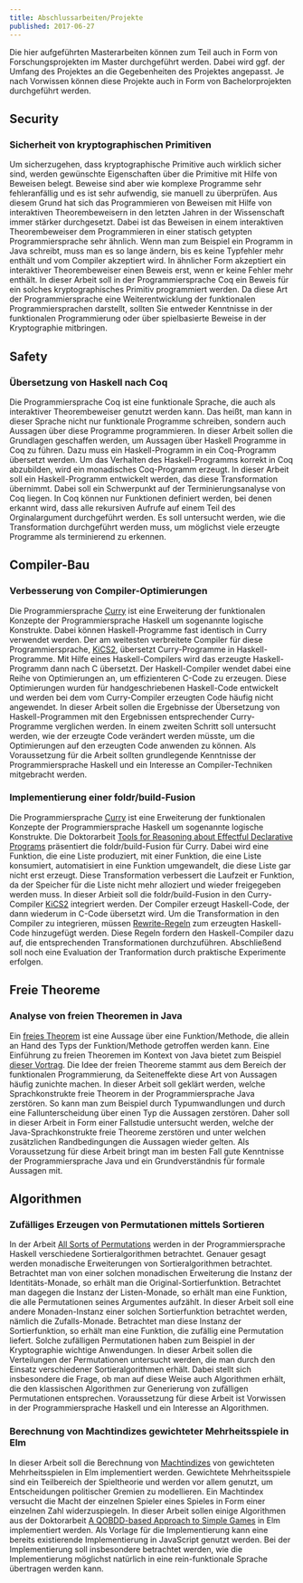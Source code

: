 ```yaml
---
title: Abschlussarbeiten/Projekte
published: 2017-06-27
---
```


Die hier aufgeführten Masterarbeiten können zum Teil auch in Form von
Forschungsprojekten im Master durchgeführt werden. Dabei wird ggf. der Umfang
des Projektes an die Gegebenheiten des Projektes angepasst. Je nach Vorwissen
können diese Projekte auch in Form von Bachelorprojekten durchgeführt werden.


## Security


### Sicherheit von kryptographischen Primitiven

Um sicherzugehen, dass kryptographische Primitive auch wirklich sicher sind, werden gewünschte Eigenschaften über die Primitive mit Hilfe von Beweisen belegt. Beweise sind aber wie komplexe Programme sehr fehleranfällig und es ist sehr aufwendig, sie manuell zu überprüfen. Aus diesem Grund hat sich das Programmieren von Beweisen mit Hilfe von interaktiven Theorembeweisern in den letzten Jahren in der Wissenschaft immer stärker durchgesetzt. Dabei ist das Beweisen in einem interaktiven Theorembeweiser dem Programmieren in einer statisch getypten Programmiersprache sehr ähnlich. Wenn man zum Beispiel ein Programm in Java schreibt, muss man es so lange ändern, bis es keine Typfehler mehr enthält und vom Compiler akzeptiert wird. In ähnlicher Form akzeptiert ein interaktiver Theorembeweiser einen Beweis erst, wenn er keine Fehler mehr enthält. In dieser Arbeit soll in der Programmiersprache Coq ein Beweis für ein solches kryptographisches Primitiv programmiert werden. Da diese Art der Programmiersprache eine Weiterentwicklung der funktionalen Programmiersprachen darstellt, sollten Sie entweder Kenntnisse in der funktionalen Programmierung oder über spielbasierte Beweise in der Kryptographie mitbringen.


<!-- ### Bibliothek für _noninterference_ in Swift

Wenn ein Programm _noninterference_ erfüllt, gibt das Programm keine sensiblen
Informationen preis. Die Arbeit [Two Can Keep a Secret, If One of Them Uses
Haskel](http://www.cse.chalmers.se/~russo/publications_files/pearl-russo.pdf)
implementiert eine Bibliothek in der Programmiersprache Haskell, die verhindert,
dass sensible Informationen preisgegeben werden können. Zum Beispiel kann mit
der Implementierung garantiert werden, dass eine Bibliothek sensible
Informationen wie Passwörter nicht einfach an einen Server weitergegeben kann.
In dieser Arbeit soll ein Prototyp einer solchen Bibliothek zur Gewährleistung
von _noninterference_ in der Programmiersprache Swift implementiert werden. Auf
diese Weise soll gewährleistet werden, dass eine iOS-App zwar auf sensible Daten
wie das Adressbuch des Nutzers zugreifen, diese Informationen aber nicht einfach
an Dritte weitergeben kann. Mit Hilfe einer einfachen Beispielanwendung soll
untersucht werden, ob sich der Ansatz für die praktische Verwendung eignet. -->


## Safety

### Übersetzung von Haskell nach Coq

Die Programmiersprache Coq ist eine funktionale Sprache, die auch als
interaktiver Theorembeweiser genutzt werden kann. Das heißt, man kann in dieser
Sprache nicht nur funktionale Programme schreiben, sondern auch Aussagen über
diese Programme programmieren. In dieser Arbeit sollen die Grundlagen geschaffen
werden, um Aussagen über Haskell Programme in Coq zu führen. Dazu muss ein
Haskell-Programm in ein  Coq-Programm übersetzt werden. Um das Verhalten des
Haskell-Programms korrekt in Coq abzubilden, wird ein monadisches Coq-Programm
erzeugt. In dieser Arbeit soll ein Haskell-Programm entwickelt werden, das diese
Transformation übernimmt. Dabei soll ein Schwerpunkt auf der
Terminierungsanalyse von Coq liegen. In Coq können nur Funktionen definiert
werden, bei denen erkannt wird, dass alle rekursiven Aufrufe auf einem Teil des
Orginalargument durchgeführt werden. Es soll untersucht werden, wie die
Transformation durchgeführt werden muss, um möglichst viele erzeugte Programme
als terminierend zu erkennen.


## Compiler-Bau


### Verbesserung von Compiler-Optimierungen

Die Programmiersprache [Curry](http://citeseerx.ist.psu.edu/viewdoc/download?doi=10.1.1.207.2248&rep=rep1&type=pdf)
ist eine Erweiterung der funktionalen
Konzepte der Programmiersprache Haskell um sogenannte logische Konstrukte.
Dabei können Haskell-Programme fast identisch in Curry verwendet
werden. Der am weitesten verbreitete Compiler für diese Programmiersprache,
[KiCS2](https://www-ps.informatik.uni-kiel.de/kics2/),
übersetzt Curry-Programme in Haskell-Programme. Mit Hilfe eines
Haskell-Compilers wird das erzeugte Haskell-Programm dann nach C
übersetzt. Der Haskell-Compiler wendet dabei eine Reihe von
Optimierungen an, um effizienteren C-Code zu erzeugen. Diese Optimierungen
wurden für handgeschriebenen Haskell-Code entwickelt und werden bei dem vom
Curry-Compiler erzeugten Code häufig nicht angewendet. In dieser Arbeit sollen
die Ergebnisse der Übersetzung von Haskell-Programmen mit den Ergebnissen
entsprechender Curry-Programme verglichen werden. In einem zweiten Schritt
soll untersucht werden, wie der erzeugte Code verändert werden müsste,
um die Optimierungen auf den erzeugten Code anwenden zu können. Als
Voraussetzung für die Arbeit sollten grundlegende Kenntnisse der
Programmiersprache Haskell und ein Interesse an Compiler-Techniken
mitgebracht werden.


### Implementierung einer foldr/build-Fusion

Die Programmiersprache [Curry](http://citeseerx.ist.psu.edu/viewdoc/download?doi=10.1.1.207.2248&rep=rep1&type=pdf)
ist eine Erweiterung der funktionalen
Konzepte der Programmiersprache Haskell um sogenannte logische Konstrukte.
Die Doktorarbeit
[Tools for Reasoning about Effectful Declarative Programs](http://hss.ulb.uni-bonn.de/2015/4178/4178.htm)
präsentiert die foldr/build-Fusion für Curry. Dabei wird
eine Funktion, die eine Liste produziert, mit einer Funktion, die eine Liste
konsumiert, automatisiert in eine Funktion umgewandelt, die diese Liste gar
nicht erst erzeugt. Diese Transformation verbessert die Laufzeit er Funktion,
da der Speicher für die Liste nicht mehr alloziert und wieder freigegeben
werden muss. In dieser Arbieit soll die foldr/build-Fusion in den Curry-Compiler
[KiCS2](https://www-ps.informatik.uni-kiel.de/kics2/) integriert werden. Der
Compiler erzeugt Haskell-Code, der dann wiederum in C-Code übersetzt wird.
Um die Transformation in den Compiler zu integrieren, müssen
[Rewrite-Regeln](https://wiki.haskell.org/GHC/Using_rules) zum erzeugten
Haskell-Code hinzugefügt werden. Diese Regeln fordern den Haskell-Compiler dazu
auf, die entsprechenden Transformationen durchzuführen. Abschließend soll noch eine
Evaluation der Tranformation durch praktische Experimente erfolgen.


## Freie Theoreme

### Analyse von freien Theoremen in Java

Ein [freies Theorem](http://www.cs.sfu.ca/CourseCentral/831/burton/Notes/July14/free.pdf)
ist eine Aussage über eine Funktion/Methode, die allein an Hand
des Typs der Funktion/Methode getroffen werden kann. Eine Einführung zu freien
Theoremen im Kontext von Java bietet zum Beispiel [dieser Vortrag](http://data.tmorris.net/talks/yow-west-2016/1d388b6263e7cbeedfbea224997648daa1d7862d/parametricity.pdf).
Die Idee der freien Theoreme stammt aus dem Bereich der funktionalen Programmierung,
da Seiteneffekte diese Art von Aussagen häufig zunichte machen. In dieser Arbeit
soll geklärt werden, welche Sprachkonstrukte freie Theorem in der
Programmiersprache Java zerstören. So kann man zum Beispiel durch Typumwandlungen
und durch eine Fallunterscheidung über einen Typ die Aussagen zerstören.
Daher soll in dieser Arbeit in Form einer Fallstudie untersucht werden,
welche der Java-Sprachkonstrukte freie Theoreme zerstören und unter welchen
zusätzlichen Randbedingungen die Aussagen wieder gelten. Als
Voraussetzung für diese Arbeit bringt man im besten Fall gute Kenntnisse der
Programmiersprache Java und ein Grundverständnis für formale Aussagen mit.


## Algorithmen

### Zufälliges Erzeugen von Permutationen mittels Sortieren

In der Arbeit [All Sorts of Permutations](https://www.google.de/url?sa=t&rct=j&q=&esrc=s&source=web&cd=&cad=rja&uact=8&ved=0ahUKEwiGhrmdrN_RAhWqDMAKHdUdAzUQFggfMAA&url=http%3A%2F%2Finformatik.uni-kiel.de%2F~sad%2Ficfp2016-preprint.pdf&usg=AFQjCNEj488KS-YwcQNA9QVFGFiqSiwZ1A) werden in der Programmiersprache Haskell verschiedene Sortieralgorithmen
betrachtet. Genauer gesagt werden monadische Erweiterungen von Sortieralgorithmen
betrachtet. Betrachtet man von einer solchen monadischen Erweiterung die Instanz
der Identitäts-Monade, so erhält man die Original-Sortierfunktion. Betrachtet
man dagegen die Instanz der Listen-Monade, so erhält man eine Funktion, die alle
Permutationen seines Argumentes aufzählt. In dieser Arbeit soll eine andere
Monaden-Instanz einer solchen Sortierfunktion betrachtet werden, nämlich die
Zufalls-Monade. Betrachtet man diese Instanz der Sortierfunktion, so erhält man
eine Funktion, die zufällig eine Permutation liefert. Solche zufälligen
Permutationen haben zum Beispiel in der Kryptographie wichtige Anwendungen.
In dieser Arbeit sollen die Verteilungen der Permutationen untersucht werden,
die man durch den Einsatz verschiedener Sortieralgorithmen erhält. Dabei stellt
sich insbesondere die Frage, ob man auf diese Weise auch Algorithmen erhält,
die den klassischen Algorithmen zur Generierung von zufälligen Permutationen
entsprechen. Voraussetzung für diese Arbeit ist Vorwissen in der Programmiersprache
Haskell und ein Interesse an Algorithmen.


### Berechnung von Machtindizes gewichteter Mehrheitsspiele in Elm

In dieser Arbeit soll die Berechnung von
[Machtindizes](https://de.wikipedia.org/wiki/Machtindex) von gewichteten
Mehrheitsspielen in Elm implementiert werden. Gewichtete Mehrheitsspiele
sind ein Teilbereich der Spieltheorie und werden vor allem genutzt, um
Entscheidungen politischer Gremien zu modellieren. Ein Machtindex versucht die
Macht der einzelnen Spieler eines Spieles in Form einer einzelnen Zahl
widerzuspiegeln. In dieser Arbeit sollen einige Algorithmen aus der Doktorarbeit
[A QOBDD-based Approach to Simple
Games](http://macau.uni-kiel.de/servlets/MCRFileNodeServlet/dissertation_derivate_00004392/diss_bolus.pdf)
in Elm implementiert werden. Als Vorlage für die Implementierung kann eine
bereits existierende Implementierung in JavaScript genutzt werden. Bei der
Implementierung soll insbesondere betrachtet werden, wie die Implementierung
möglichst natürlich in eine rein-funktionale Sprache übertragen werden kann.
